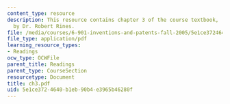 ```yaml
---
content_type: resource
description: This resource contains chapter 3 of the course textbook, 'Create or Perish',
  by Dr. Robert Rines.
file: /media/courses/6-901-inventions-and-patents-fall-2005/5e1ce3724640b1eb90b4e3965b46280f_ch3.pdf
file_type: application/pdf
learning_resource_types:
- Readings
ocw_type: OCWFile
parent_title: Readings
parent_type: CourseSection
resourcetype: Document
title: ch3.pdf
uid: 5e1ce372-4640-b1eb-90b4-e3965b46280f
---
```


